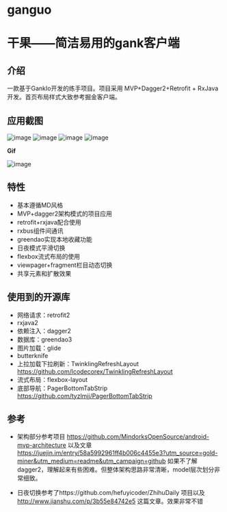 # ganguo
# 干果——简洁易用的gank客户端
**介绍**
---------
一款基于GankIo开发的练手项目。项目采用  MVP+Dagger2+Retrofit + RxJava开发。首页布局样式大致参考掘金客户端。

**应用截图**
-----------
![image](https://github.com/yanyiqun001/ganguo/blob/master/screenshots/Screenshot_20170605-165508_%E7%BC%96%E8%BE%91.png?raw=true)
![image](https://github.com/yanyiqun001/ganguo/blob/master/screenshots/Screenshot_20170605-165525_%E7%BC%96%E8%BE%91.png?raw=true)
![image](https://github.com/yanyiqun001/ganguo/blob/master/screenshots/Screenshot_20170605-165650_%E7%BC%96%E8%BE%91.png?raw=true)
![image](https://github.com/yanyiqun001/ganguo/blob/master/screenshots/Screenshot_20170605-165608_%E7%BC%96%E8%BE%91.png?raw=true)


**Gif**

![image](https://github.com/yanyiqun001/ganguo/blob/master/screenshots/ezgif.com-resize.gif?raw=true)

**特性**
-----------
* 基本遵循MD风格
* MVP+dagger2架构模式的项目应用
* retrofit+rxjava配合使用
* rxbus组件间通讯
* greendao实现本地收藏功能
* 日夜模式平滑切换
* flexbox流式布局的使用
* viewpager+fragment栏目动态切换
* 共享元素和扩散效果

**使用到的开源库**
-----------

* 网络请求：retrofit2
* rxjava2
* 依赖注入：dagger2
* 数据库：greendao3
* 图片加载：glide
* butterknife
* 上拉加载下拉刷新：TwinklingRefreshLayout https://github.com/lcodecorex/TwinklingRefreshLayout
* 流式布局：flexbox-layout 
* 底部导航：PagerBottomTabStrip https://github.com/tyzlmjj/PagerBottomTabStrip

**参考**
-----------
* 架构部分参考项目 https://github.com/MindorksOpenSource/android-mvp-architecture 以及文章
https://juejin.im/entry/58a5992961ff4b006c4455e3?utm_source=gold-miner&utm_medium=readme&utm_campaign=github
如果不了解dagger2，理解起来有些困难。但整体架构思路非常清晰，model层次划分非常细致。

* 日夜切换参考了https://github.com/hefuyicoder/ZhihuDaily 项目以及 http://www.jianshu.com/p/3b55e84742e5 这篇文章。效果非常不错